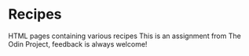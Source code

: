 # Recipes
HTML pages containing various recipes
This is an assignment from The Odin Project, feedback is always welcome!

